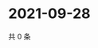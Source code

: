 # 2021-09-28

共 0 条

<!-- BEGIN -->
<!-- 最后更新时间 Tue Sep 28 2021 16:21:40 GMT+0800 (China Standard Time) -->

<!-- END -->
